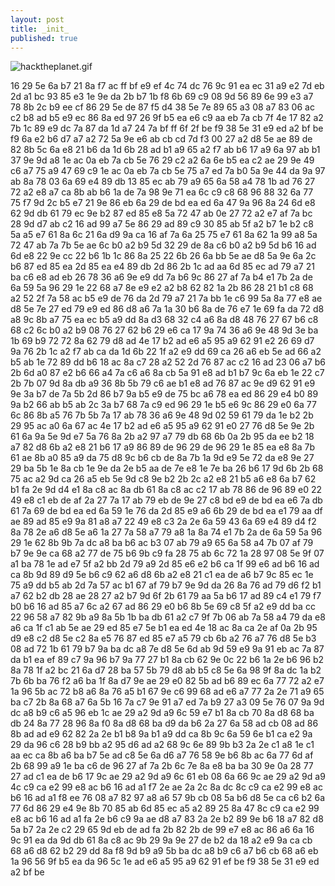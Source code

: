 ```yaml
---
layout: post
title: _init_
published: true
---
```



![hacktheplanet.gif]({{site.baseurl}}/assets/img/hacktheplanet.gif)

16 29 5e 6a b7 21 8a f7 ac ff bf e9 ef 4c 74 dc 76 9c 91 ea ec 31 a9 e2 7d eb 2d a1 bc 93 85 e3 1e 9e da 2b b7 1b f8 6b 69 c9 08 9d 56 89 6e 99 e3 a7 78 8b 2c b9 ee cf 86 29 5e de 87 f5 d4 38 5e 7e 89 65 a3 08 a7 83 06 ac c2 b8 ad b5 e9 ec 86 8a ed 97 26 9f b5 ea e6 c9 aa eb 7a cb 7f 4e 17 82 a2 7b 1c 89 e9 dc 7a 87 da 1d a7 24 7a bf ff 6f 2f be f9 38 5e 31 e9 ed a2 bf be f9 6a e2 b6 d7 a7 a2 72 5a 9e e6 ab cb cd 7d f3 00 27 a2 d8 5e ae 89 de 82 8b 5c 6a e8 21 b6 da 1d 6b 28 ad b1 a9 65 a2 f7 ab b6 17 a9 6a 97 ab b1 37 9e 9d a8 1e ac 0a eb 7a cb 5e 76 29 c2 a2 6a 6e b5 ea c2 ae 29 9e 49 c6 a7 75 a9 47 69 c9 1e ac 0a eb 7a cb 5e 75 a7 ed 7a b0 5a 9e 44 da 9a 97 ab 8a 78 03 6a 69 e4 89 db 13 85 ec ab 79 a9 65 6a 58 a4 78 1b ad 76 27 72 a2 e8 a7 ca 8b ab b6 1a de 7a 98 9e 71 ea 6c c9 c8 68 96 88 32 6a 77 75 f7 9d 2c b5 e7 21 9e 86 eb 6a 29 de bd ea ed 6a 47 9a 96 8a 24 6d e8 62 9d db 61 79 ec 9e b2 87 ed 85 e8 5a 72 47 ab 0e 27 72 a2 e7 af 7a bc 28 9d d7 ab c2 16 ad 99 a7 5e 86 29 ad 89 c9 30 85 ab 5f a2 b7 1e b2 c8 5a a5 e7 61 8a 6c 21 6a d9 9a ca 16 af 7a 6a 25 75 e7 61 8a 62 1a 99 a8 5a 72 47 ab 7a 7b 5e ae 6c b0 a2 b9 5d 32 29 de 8a c6 b0 a2 b9 5d b6 16 ad 6d e8 22 9e cc 22 b6 1b 1c 86 8a 25 22 6b 26 6a bb 5e ae d8 5a 9e 6a 2c b6 87 ed 85 ea 2d 85 ea e4 89 db 2d 86 2b 1c ad aa 6d 85 ec ad 79 a7 21 ba c6 e8 ad eb 26 78 36 a6 9e e9 dd 7a b6 9c 86 27 af 7a b4 e1 7b 2a de 6a 59 5a 96 29 1e 22 68 a7 8e e9 e2 a2 b8 62 82 1a 2b 86 28 21 b1 c8 68 a2 52 2f 7a 58 ac b5 e9 de 76 da 2d 79 a7 21 7a bb 1e c6 99 5a 8a 77 e8 ae d8 5e 7e 27 ed 79 e9 ed 86 d8 a6 7a 1a 30 b6 8a de 76 e7 1e 69 fa da 72 d8 a8 9c 8b a7 75 ea ec b5 a9 dd 8a d3 68 32 c4 a6 8a d8 48 76 27 67 b6 c8 68 c2 6c b0 a2 b9 08 76 27 62 b6 29 e6 ca 17 9a 74 36 a6 9e 48 9d 3e ba 1b 69 b9 72 72 8a 62 79 d8 ad 4e 17 b2 ad e6 a5 95 a9 62 91 e2 26 69 d7 9a 76 2b 1c a2 f7 ab ca da 1d 6b 22 1f a2 e9 dd 69 ca 26 a6 eb 5e ad 66 a2 b5 ab 1e 72 89 dd b6 18 ac 8a c7 28 a2 52 2d 76 87 ac c2 16 ad 23 06 a7 b6 2b 6d a0 87 e2 b6 66 a4 7a c6 a6 8a cb 5a 91 e8 ad b1 b7 9c 6a eb 1e 22 c7 2b 7b 07 9d 8a db a9 36 8b 5b 79 c6 ae b1 e8 ad 76 87 ac 9e d9 62 91 e9 9e 3a b7 de 7a 5b 2d 86 b7 9a b5 e9 de 75 bc a6 78 ea ed 86 29 e4 b0 89 9a b2 66 ab b5 ab 2c 3a b7 68 7a c9 ed 96 29 1e b5 e6 9c 86 29 e0 6a 77 6c 86 8b a5 76 7b 5b 7a 17 ab 78 36 a6 9e 48 9d 02 59 61 79 da 1e b2 2b 29 95 ac a0 6a 67 ac 4e 17 b2 ad e6 a5 95 a9 62 91 e0 27 76 d8 5e 9e 2b 61 6a 9a 5e 9d e7 5a 76 8a 2b a2 97 a7 79 db 68 6b 0a 2b 95 da ee b2 18 a7 82 d8 6b a2 e8 21 b6 17 a9 86 89 de 96 29 de 96 29 1e 85 ea e8 8a 7b 61 ae 8b a0 85 a9 da 75 d8 9c b6 cb de 8a 7b 1a 9d e9 5e 72 da e8 9e 27 29 ba 5b 1e 8a cb 1e 9e da 2e b5 aa de 7e e8 1e 7e ba 26 b6 17 9d 6b 2b 68 75 ac a2 9d ca 26 a5 eb 5e 9d c8 9e b2 2b 2c a2 e8 21 b5 a6 e8 6a b7 62 b1 fa 2e 9d d4 e1 8a c8 ac 8a db 61 8a c8 ac c2 17 ab 78 86 de 96 89 e0 22 49 e8 c1 eb de af 2a 27 7a 17 ab 79 eb de 9e 27 c8 bd e9 de bd ea e6 7a db 61 7a 69 de bd ea ed 6a 59 1e 76 da 2d 85 e9 a6 6b 29 de bd ea e1 79 aa df ae 89 ad 85 e9 9a 81 a8 a7 22 49 e8 c3 2a 2e 6a 59 43 6a 69 e4 89 d4 f2 8a 78 2e a6 d8 5e a6 1a 27 7a 58 a7 79 a8 1a 8a 74 e1 7b 2a de 6a 59 5a 96 29 1e 62 8b 9b 7a dc a8 ba b6 ac b3 07 ab 79 a9 65 6a 58 a4 7b 07 af 79 b7 9e 9e ca 68 a2 77 de 75 b6 9b c9 fa 28 75 ab 6c 72 1a 28 97 08 5e 9f 07 a1 ba 78 1e ad e7 5f a2 bb 2d 79 a9 2d 85 e6 e2 b6 ca 1f 99 e6 ad b6 16 ad ca 8b 9d 89 d9 5e b6 c9 62 a6 d8 6b a2 e8 21 c1 ea de a6 b7 9c 85 ec 1e 75 a9 dd b5 ab 2d 7a 57 ac b1 67 af 79 b7 9e 9d da 26 8a 76 ad 79 d6 f2 b1 a7 62 b2 db 28 ae 28 27 a2 b7 9d 6f 2b 61 79 aa 5a b6 17 ad 89 c4 e1 79 f7 b0 b6 16 ad 85 a7 6c a2 67 ad 86 29 e0 b6 8b 5e 69 c8 5f a2 e9 dd ba cc 22 96 58 a7 82 9b a9 8a 5b 1b ba db 61 a2 c7 9f 7b 06 ab 7a 58 a4 79 da e8 a6 ca 1f c1 ab 5e ae 29 ed 85 e7 5e b1 ea ed 4e 18 ac 8a ca 2e af 0a 2b 95 d9 e8 c2 d8 5e c2 8a e5 76 87 ed 85 e7 a5 79 cb 6b a2 76 a7 76 d8 5e b3 08 ad 72 1b 61 79 b7 9a ba dc a8 7e d8 5e 6d ab 9d 59 e9 9a 91 eb ac 7a 87 da b1 ea ef 89 c7 9a 96 b7 9a 77 27 b1 8a cb 62 9e 0c 22 b6 1a 2e b6 96 b2 8a 78 1f a2 bc 21 6a d7 28 ba 57 5b 79 d8 ab b5 c8 5e 6a 98 9f 8a dc 1a b2 7b 6b ba 76 f2 a6 ba 1f 8a d7 9e ae 29 e0 82 5b ad b6 89 ec 6a 77 72 a2 e7 1a 96 5b ac 72 b8 a6 8a 76 a5 b1 67 9e c6 99 68 ad e6 a7 77 2a 2e 71 a9 65 ba c7 2b 8a 68 a7 6a 5b 16 7a c7 9e 91 a7 ed 7a b9 27 a3 09 5e 76 07 9a 9d dc a8 b9 c6 a5 96 eb 1c ae 29 a2 9d a9 6c 59 e7 b1 8a cb 70 8a d8 68 ba db 24 8a 77 28 96 8a f0 8a d8 68 ba d9 da b6 2a 27 6a 58 ad cb 08 ad 86 8b ad ad e9 62 82 2a 2e b1 b8 9a b1 a9 dd ca 8b 9c 6a 59 6e b1 ca e2 9a 29 da 96 c6 28 b9 bb a2 95 d6 ad a2 68 9c 6e 89 9b b3 2a 2e c1 a8 1e c1 aa ec ca 8b a6 ba b7 5e ad c8 5e 6a d6 a7 76 58 9e b6 8b ac 6a 77 6d af 2b 68 99 a9 1e ba c6 de 96 27 af 7a 2b 6c 7e 8a e8 ba ba 30 9e 0a 28 77 27 ad c1 ea de b6 17 9c ae 29 a2 9d a9 6c 61 eb 08 6a 66 9c ae 29 a2 9d a9 4c c9 ca e2 99 e8 ac b6 16 ad a1 f7 2e ae 2a 2c 8a dc 8c c9 ca e2 99 e8 ac b6 16 ad a1 f8 ee 76 08 a7 82 97 a8 a6 57 9b cb 08 5a b6 d8 5e ca c6 b2 6a 77 6d 86 29 e4 9e 8b 70 85 ab 6d 85 ec a5 a2 89 25 8a 47 8c c9 ca e2 99 e8 ac b6 16 ad a1 fa 2e b6 c9 9a ae d8 a7 83 2a 2e b2 89 9e b6 18 a7 82 d8 5a b7 2a 2e c2 29 65 9d eb de ad fa 2b 82 2b de 99 e7 e8 ac 86 a6 6a 16 9c 91 ea da 9d db 61 8a c8 ac 9b 29 9a 9e 27 de b2 da 18 a2 e9 9a ca cb 68 a6 d8 62 b2 29 dd 8a f8 9d b9 a9 5b ba dc a8 b9 c6 a7 b6 cb 68 a6 eb 1a 96 56 9f b5 ea da 96 5c 1e ad e6 a5 95 a9 62 91 ef be f9 38 5e 31 e9 ed a2 bf be
